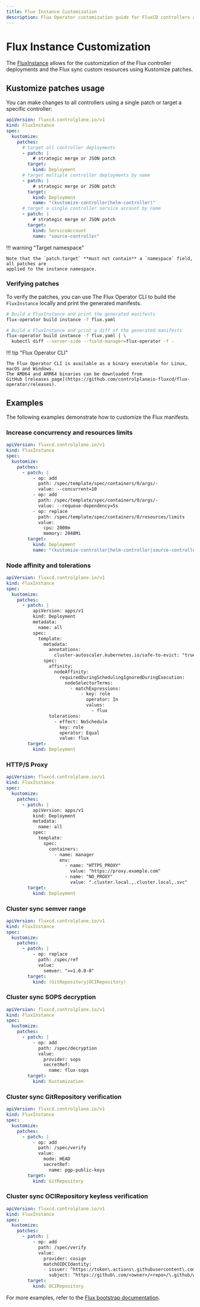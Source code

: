 ```yaml
---
title: Flux Instance Customization
description: Flux Operator customization guide for FluxCD controllers and sources
---
```


# Flux Instance Customization

The [FluxInstance](fluxinstance.md) allows for the customization of the
Flux controller deployments and the Flux sync custom resources using Kustomize patches.

## Kustomize patches usage

You can make changes to all controllers using a single patch
or target a specific controller:

```yaml
apiVersion: fluxcd.controlplane.io/v1
kind: FluxInstance
spec:
  kustomize:
    patches:
      # target all controller deployments
      - patch: |
          # strategic merge or JSON patch
        target:
          kind: Deployment
      # target multiple controller deployments by name
      - patch: |
          # strategic merge or JSON patch      
        target:
          kind: Deployment
          name: "(kustomize-controller|helm-controller)"
      # target a single controller service account by name
      - patch: |
          # strategic merge or JSON patch     
        target:
          kind: ServiceAccount
          name: "source-controller"
```

!!! warning "Target namespace"

    Note that the `patch.target` **must not contain** a `namespace` field, all patches are
    applied to the instance namespace.

### Verifying patches

To verify the patches, you can use The Flux Operator CLI to build the `FluxInstance`
locally and print the generated manifests.

```bash
# Build a FluxInstance and print the generated manifests
flux-operator build instance -f flux.yaml

# Build a FluxInstance and print a diff of the generated manifests
flux-operator build instance -f flux.yaml | \
  kubectl diff --server-side --field-manager=flux-operator -f -
```

!!! tip "Flux Operator CLI"
    
    The Flux Operator CLI is available as a binary executable for Linux, macOS and Windows.
    The AMD64 and ARM64 binaries can be downloaded from
    GitHub [releases page](https://github.com/controlplaneio-fluxcd/flux-operator/releases).

## Examples

The following examples demonstrate how to customize the Flux manifests.

### Increase concurrency and resources limits

```yaml
apiVersion: fluxcd.controlplane.io/v1
kind: FluxInstance
spec:
  kustomize:
    patches:
      - patch: |
          - op: add
            path: /spec/template/spec/containers/0/args/-
            value: --concurrent=10
          - op: add
            path: /spec/template/spec/containers/0/args/-
            value: --requeue-dependency=5s 
          - op: replace
            path: /spec/template/spec/containers/0/resources/limits
            value:
              cpu: 2000m
              memory: 2048Mi
        target:
          kind: Deployment
          name: "(kustomize-controller|helm-controller|source-controller)"
```

### Node affinity and tolerations

```yaml
apiVersion: fluxcd.controlplane.io/v1
kind: FluxInstance
spec:
  kustomize:
    patches:
      - patch: |
          apiVersion: apps/v1
          kind: Deployment
          metadata:
            name: all
          spec:
            template:
              metadata:
                annotations:
                  cluster-autoscaler.kubernetes.io/safe-to-evict: "true"
              spec:
                affinity:
                  nodeAffinity:
                    requiredDuringSchedulingIgnoredDuringExecution:
                      nodeSelectorTerms:
                        - matchExpressions:
                            - key: role
                              operator: In
                              values:
                                - flux
                tolerations:
                  - effect: NoSchedule
                    key: role
                    operator: Equal
                    value: flux      
        target:
          kind: Deployment
```

### HTTP/S Proxy

```yaml
apiVersion: fluxcd.controlplane.io/v1
kind: FluxInstance
spec:
  kustomize:
    patches:
      - patch: |
          apiVersion: apps/v1
          kind: Deployment
          metadata:
            name: all
          spec:
            template:
              spec:
                containers:
                  - name: manager
                    env:
                      - name: "HTTPS_PROXY"
                        value: "https://proxy.example.com"
                      - name: "NO_PROXY"
                        value: ".cluster.local.,.cluster.local,.svc"      
        target:
          kind: Deployment
```

### Cluster sync semver range

```yaml
apiVersion: fluxcd.controlplane.io/v1
kind: FluxInstance
spec:
  kustomize:
    patches:
      - patch: |
          - op: replace
            path: /spec/ref
            value:
              semver: ">=1.0.0-0"
        target:
          kind: (GitRepository|OCIRepository)
```

### Cluster sync SOPS decryption

```yaml
apiVersion: fluxcd.controlplane.io/v1
kind: FluxInstance
spec:
  kustomize:
    patches:
      - patch: |
          - op: add
            path: /spec/decryption
            value:
              provider: sops
              secretRef:
                name: flux-sops
        target:
          kind: Kustomization
```

### Cluster sync GitRepository verification

```yaml
apiVersion: fluxcd.controlplane.io/v1
kind: FluxInstance
spec:
  kustomize:
    patches:
      - patch: |
          - op: add
            path: /spec/verify
            value:
              mode: HEAD
              secretRef:
                name: pgp-public-keys
        target:
          kind: GitRepository
```

### Cluster sync OCIRepository keyless verification

```yaml
apiVersion: fluxcd.controlplane.io/v1
kind: FluxInstance
spec:
  kustomize:
    patches:
      - patch: |
          - op: add
            path: /spec/verify
            value:
              provider: cosign
              matchOIDCIdentity:
              - issuer: ^https://token\.actions\.githubusercontent\.com$
                subject: ^https://github\.com/<owner>/<repo>/\.github/workflows/push-flux-system\.yml@refs/heads/main$
        target:
          kind: OCIRepository
```

For more examples, refer to the [Flux bootstrap documentation](https://fluxcd.io/flux/installation/configuration/).
